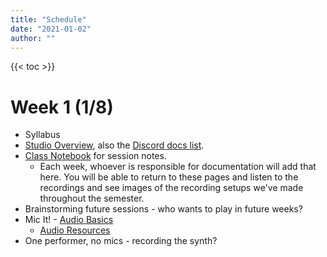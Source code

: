 ```yaml
---
title: "Schedule"
date: "2021-01-02"
author: ""
---
```


{{< toc >}}

# Week 1 (1/8)

- Syllabus
- [Studio Overview](https://sites.google.com/view/charmstudios/studio-documentation?authuser=0), also the [Discord docs list](https://discord.com/channels/533402782385045524/533404837443010579).
- [Class Notebook](https://dakotastateuniversity-my.sharepoint.com/:o:/g/personal/tate_carson_dsu_edu/EpqToghGiLlHs8uPcTDLZNUBcDtK9PetAHIuySaK7zgoDg) for session notes.
  - Each week, whoever is responsible for documentation will add that here. You will be able to return to these pages and listen to the recordings and see images of the recording setups we've made throughout the semester.
- Brainstorming future sessions - who wants to play in future weeks?
- Mic It! - [Audio Basics](../lectures/week-1/)
  - [Audio Resources](https://routledgetextbooks.com/textbooks/9780367470364/audio_files.php)
- One performer, no mics - recording the synth?

<!-- > Homework - Due next class
>
> - `Read`: [Studio as a musical instrument](https://www.ableton.com/en/blog/studio-as-an-instrument-part-1/?mtm_campaign=related-recommendation&mtm_source=blog&mtm_medium=related)

# Week 2 (1/15)

- Decide on [team roles](https://dakotastateuniversity-my.sharepoint.com/:o:/r/personal/tate_carson_dsu_edu/Documents/Class%20Notebooks/DAD%20350%20-%20Recording%20Sessions?d=w08a2939a884647b9b3cb8f7130cb64d5&csf=1&web=1&e=QXnSyu) for recording bass next week.
- [Session planning template](https://dakotastateuniversity-my.sharepoint.com/:o:/r/personal/tate_carson_dsu_edu/Documents/Class%20Notebooks/DAD%20350%20-%20Recording%20Sessions?d=w08a2939a884647b9b3cb8f7130cb64d5&csf=1&web=1&e=QXnSyu)
- [Session documentation template](https://cambridge-mt.com/rs2/lmp/acoustic-piano-01/)
- Recording direct
  - Jacob's synths

# Week 3 (1/22)

- Recording bass
  - Use the ReaTune - Tuner to tune before recording -->

<!--
- [Guessing a Mic Position](../posts/week-2)
- Mic It! - "Good Sound"
- Mic It! - About Microphones Part 1
- one performer, one mic
- talk about [Project 1](../projects/#project-1)
- Mic It! - EQ Basics
- Mic It! - The Effect of Microphone Position
- talk about previous recordings
- Preamps?

> Read and respond: [Microphone - Reading Assignment](x-devonthink-item://1D4EDC59-F078-4B18-A043-93F7E327900E)
> Quiz 1 - Microphones
> Read: [Studio as a musical instrument 3](https://www.ableton.com/en/blog/studio-as-an-instrument-part-3/?mtm_campaign=related-recommendation&mtm_source=blog&mtm_medium=related) -->

<!--
# Week 4 (1/29)

- voice
- Mic It! - Recording Vocals

# Week 5 (2/5)

- Male Voice
- Project 1 due

# Week 6 (2/12)

- multiple mics, one performer
- Mic It! - Stereo Imaging

# Week 7 (2/19)

- Mic It! - Stereo Microphone Arrays
- multiple mics, one performer
- Introduce [Session Plan](x-devonthink-item://AEF29D46-6D95-4FC2-B79B-6E83882F4CA1). Starting in week 9, we'll have groups of musicians come in to record. You'll work in groups to run the session: producer, studio tech, and engineer. You'll create and execute the plan for your scheduled week as a group.
- Read [Studio Tips and Tricks](x-devonthink-item://303C627A-943E-4B30-8DCD-95E9D2AD4838) as preparation for your session. Be ready to answer some questions from [recording-plan-discussion](x-devonthink-item://19080DDB-F977-49C4-90A2-5E27D1332CE1) next week.

# Week 8 (2/26)

- Mic It! - Drum Miking
- Intro [Project 2](../projects/#project-2) - Due on X
- multiple mics, one performer
- Create a practice session plan
- Introduce session documentation for more complex session:
  - https://ocw.mit.edu/courses/21m-380-music-and-technology-recording-techniques-and-audio-production-fall-2016/resources/mit21m_380f16_assn_sr2/
  - Pick teams and positions for the next few weeks


# Week 9 (3/4)

- multiple mics, multiple performers
- These sessions will require more detailed planning and documentation

# Week 10 (3/11)

- Spring Break - No Classes

# Week 11 (3/18)

- Project 2 due
- multiple mics, multiple performers

# Week 12 (3/25)

- multiple mics, multiple performers

# Week 13 (4/1)

- multiple mics, multiple performers

# Week 14 (4/8)

- multiple mics, multiple performers

# Week 15 (4/15)

- multiple mics, multiple performers

# Week 16 (4/22)

> Exam - Regularly scheduled class time Thursday, May 4th, 5 - 7:30 pm
> Exam will require a recording and detailed session plan + session documentation
 -->
